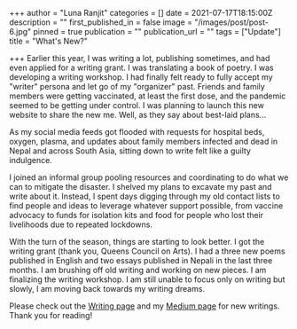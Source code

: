 +++
author = "Luna Ranjit"
categories = []
date = 2021-07-17T18:15:00Z
description = ""
first_published_in = false
image = "/images/post/post-6.jpg"
pinned = true
publication = ""
publication_url = ""
tags = ["Update"]
title = "What's New?"

+++
Earlier this year, I was writing a lot, publishing sometimes, and had even applied for a writing grant. I was translating  a book of poetry. I was developing a writing workshop. I had finally felt ready to fully accept my "writer" persona and let go of my "organizer" past. Friends and family members were getting vaccinated, at least the first dose, and the pandemic seemed to be getting under control. I was planning to launch this new website to share the new me. Well, as they say about best-laid plans...

As my social media feeds got flooded with requests for hospital beds, oxygen, plasma, and updates about family members infected and dead in Nepal and across South Asia, sitting down to write felt like a guilty indulgence.

I joined an informal group pooling resources and coordinating to do what we can to mitigate the disaster. I shelved my plans to excavate my past and write about it. Instead, I spent days digging through my old contact lists to find people and ideas to leverage whatever support possible, from vaccine advocacy to funds for isolation kits and food for people who lost their livelihoods due to repeated lockdowns.

With the turn of the season, things are starting to look better. I got the writing grant (thank you, Queens Council on Arts). I had a three new poems published in English and two essays published in Nepali in the last three months. I am brushing off old writing and working on new pieces. I am finalizing the writing workshop. I am still unable to focus only on writing but slowly, I am moving back towards my writing dreams. 

Please check out the [Writing page](https://www.lunaranjit.com/write/) and my [Medium page](https://lunaranjit.medium.com/) for new writings. Thank you for reading! 